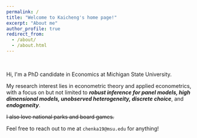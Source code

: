 ```yaml
---
permalink: /
title: "Welcome to Kaicheng's home page!"
excerpt: "About me"
author_profile: true
redirect_from: 
  - /about/
  - /about.html
---
```


<br />

Hi, I'm a PhD candidate in Economics at Michigan State University. 

My research interest lies in econometric theory and applied econometrics, with a focus on but not limited to ***robust inference for panel models, high dimensional models, unobserved heterogeneity, discrete choice***, and ***endogeneity***. 

~~I also love national parks and board games.~~

Feel free to reach out to me at `chenka19@msu.edu` for anything!
